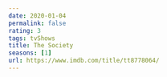 ```yaml
---
date: 2020-01-04
permalink: false
rating: 3
tags: tvShows
title: The Society
seasons: [1]
url: https://www.imdb.com/title/tt8778064/
---
```


